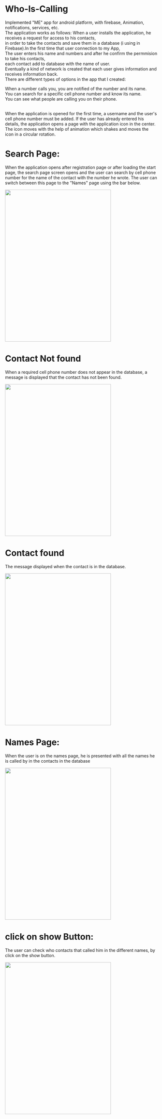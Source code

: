 # Who-Is-Calling
Implemented "ME" app for android platform, with firebase, Animation, notifications, services, etc.</br>
The application works as follows: When a user installs the application, he receives a request for access to his contacts,</br>
in order to take the contacts and save them in a database (i using in Firebase).In the first time that user connection to my App,</br> The user enters his name and numbers and after he confirm the permmision to take his contacts,</br>
each contact add to database with the name of user.</br>
Eventually a kind of network is created that each user gives information and receives information back.</br>
There are different types of options in the app that I created:
  <summary> When a number calls you, you are notified of the number and its name.</summary>
  <summary> You can search for a specific cell phone number and know its name.</summary>
  <summary> You can see what people are calling you on their phone.</summary>
</br>
<!-- <img src="https://user-images.githubusercontent.com/65177459/108538582-a1a6b100-72e7-11eb-98ce-c2ab55f74157.jpg" width="350" height="500"> -->

When the application is opened for the first time, a username and the user's cell phone number must be added.
If the user has already entered his details, the application opens a page with the application icon in the center. 
The icon moves with the help of animation which shakes and moves the icon in a circular rotation.

# Search Page: 

When the application opens after registration page or after loading the start page,
the search page screen opens and the user can search by cell phone number for the name of the contact with the number he wrote.
The user can switch between this page to the "Names" page using the bar below.

<img src="https://user-images.githubusercontent.com/65177459/123824875-15487280-d907-11eb-9365-1f4107ca7433.png" width="350" height="500">

# Contact Not found

When a required cell phone number does not appear in the database, a message is displayed that the contact has not been found.

<img src="https://user-images.githubusercontent.com/65177459/123824300-96ebd080-d906-11eb-97ed-e32b186cab2d.png" width="350" height="500">

# Contact found

The message displayed when the contact is in the database.

<img src="https://user-images.githubusercontent.com/65177459/123824310-98b59400-d906-11eb-962e-d0e94b00a1e7.png" width="350" height="500">

# Names Page:

When the user is on the names page, he is presented with all the names he is called by in the contacts in the database

<img src="https://user-images.githubusercontent.com/65177459/123824297-95220d00-d906-11eb-9413-3e2643373ec3.png" width="350" height="500">

# click on show Button:

The user can check who contacts that called him in the different names, by click on the show button.

<img src="https://user-images.githubusercontent.com/65177459/123828263-00211300-d90a-11eb-8945-0b35c1b8f71b.png" width="350" height="500">

